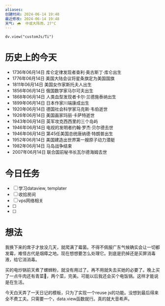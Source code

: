 ```yaml
---
aliases: 
创建时间: 2024-06-14 19:48
最近修改: 2024-06-14 19:48
天气: 🌧  中或大阵雨，27°C 
---
```



```dataviewjs
dv.view("customJs/Ti")
```
#  历史上的今天
- 1736年06月14日 库仑定律发现者查利·奥古斯丁·库仑出生
- 1776年06月14日 美国大陆会议将星条旗定为美国国旗
- 1811年06月14日 美国女作家斯托夫人出生
- 1856年06月14日 俄国数学家马尔可夫出生
- 1868年06月14日 人类血型发现者卡尔·兰德施泰纳出生
- 1899年06月14日 日本作家川端康成出生
- 1920年06月14日 德国社会科学家马克斯·韦伯逝世
- 1926年06月14日 美国画家玛丽·卡萨特逝世
- 1943年06月14日 英军攻克西西里的三个岛屿
- 1946年06月14日 电视的发明者约翰·罗杰·贝尔德去世
- 1946年06月14日 第45任美国总统唐纳德·特朗普出生
- 1952年06月14日 美国建造出世界第一艘原子动力潜艇
- 1982年06月14日 马岛战争结束
- 2007年06月14日 联合国前秘书长瓦尔德海姆去世

# 今日任务
- [ ] 学习dataview,  templater
- [ ] 收拾房间
- [ ] vps网络相关
- [ ] 
- [ ] 

#  想法
我换下来的席子才放没几天，就爬满了霉菌。不得不佩服广东气候确实会让一切都发霉，难怪古代是烟瘴之地。现在想想要怎么处理它。到底是扔掉还是买屏消毒液，给它消消毒。

买的电炒锅前天煮了螺蛳粉，就没有用过了。再不用就失去买她的必要了。晚上买了一点牛肉还有青菜🥬，两个菜，完美。可能以后我还会买个电饭锅。这样才能说是在生活。

今天白天弄了一天日记的模板，只为了实现一个reuse js的功能。没想到最后得来全不费工夫。只需要一个，data.view函数就行。真的就大音希声。




























































































































































































































































































































































































































































































































































































































































































































































































































































































































































































































































































































































































































































































































































































































































































































































































































































































































































































































































































































































































































































































































































































































































































































































































































































































































































































































































































































































































































































































































































































































































































































































































































































































































































































































































































































































































































































































































































































































































































































































































































































































































































































































































































































































































































































































































































































































































































































































































































































































































































































































































































































































































































































































































































































































































































































































































































































































































































































































































































































































































































































































































































































































































































































































































































































































































































































































































































































































































































































































































































































































































































































































































































































































































































































































































































































































































































































































































































































































































































































































































































































































































































































































































































































































































































































































































































































































































































































































































































































































































































































































































































































































































































































































































































































































































































































































































































































































































































































































































































































































































































































































































































































































































































































































































































































































































































































































































































































































































































































































































































































































































































































































































































































































































































































































































































































































































































































































































































































































































































































































































































































































































































































































































































































































































































































































































































































































































































































































































































































































































































































































































































































































































































































































































































































































































































































































































































































































































































































































































































































































































































































































































































































































































































































































































































































































































































































































































































































































































































































































































































































































































































































































































































































































































































































































































































































































































































































































































































































































































































































































































































































































































































































































































































































































































































































































































































































































































































































































































































































































































































































































































































































































































































































































































































































































































































































































































































































































































































































































































































































































































































































































































































































































































































































































































































































































































































































































































































































































































































































































































































































































































































































































































































































































































































































































































































































































































































































































































































































































































































































































































































































































































































































































































































































































































































































































































































































































































































































































































































































































































































































































































































































































































































































































































































































































































































































































































































































































































































































































































































































































































































































































































































































































































































































































































































































































































































































































































































































































































































































































































































































































































































































































































































































































































































































































































































































































































































































































































































































































































































































































































































































































































































































































































































































































































































































































































































































































































































































































































































































































































































































































































































































































































































































































































































































































































































































































































































































































































































































































































































































































































































































































































































































































































































































































































































































































































































































































































































































































































































































































































































































































































































































































































































































































































































































































































































































































































































































































































































































































































































































































































































































































































































































































































































































































































































































































































































































































































































































































































































































































































































































































































































































































































































































































































































































































































































































































































































































































































































































































































































































































































































































































































































































































































































































































































































































































































































































































































































































































































































































































































































































































































































































































































































































































































































































































































































































































































































































































































































































































































































































































































































































































































































































































































































































































































































































































































































































































































































































































































































































































































































































































































































































































































































































































































































































































































































































































































































































































































































































































































































































































































































































































































































































































































































































































































































































































































































































































































































































































































































































































































































































































































































































































































































































































































































































































































































































































































































































































































































































































































































































































































































































































































































































































































































































































































































































































































































































































































































































































































































































































































































































































































































































































































































































































































































































































































































































































































































































































































































































































































































































































































































































































































































































































































































































































































































































































































































































































































































































































































































































































































































































































































































































































































































































































































































































































































































































































































































































































































































































































































































































































































































































































































































































































































































































































































































































































































































































































































































































































































































































































































































































































































































































































































































































































































































































































































































































































































































































































































































































































































































































































































































































































































































































































































































































































































































































































































































































































































































































































































































































































































































































































































































































































































































































































































































































































































































































































































































































































































































































































































































































































































































































































































































































































































































































































































































































































































































































































































































































































































































































































































































































































































































































































































































































































































































































































































































































































































































































































































































































































































































































































































































































































































































































































































































































































































































































































































































































































































































































































































































































































































































































































































































































































































































































































































































































































































































































































































































































































































































































































































































































































































































































































































































































































































































































































































































































































































































































































































































































































































































































































































































































































































































































































































































































































































































































































































































































































































































































































































































































































































































































































































































































































































































































































































































































































































































































































































































































































































































































































































































































































































































































































































































































































































